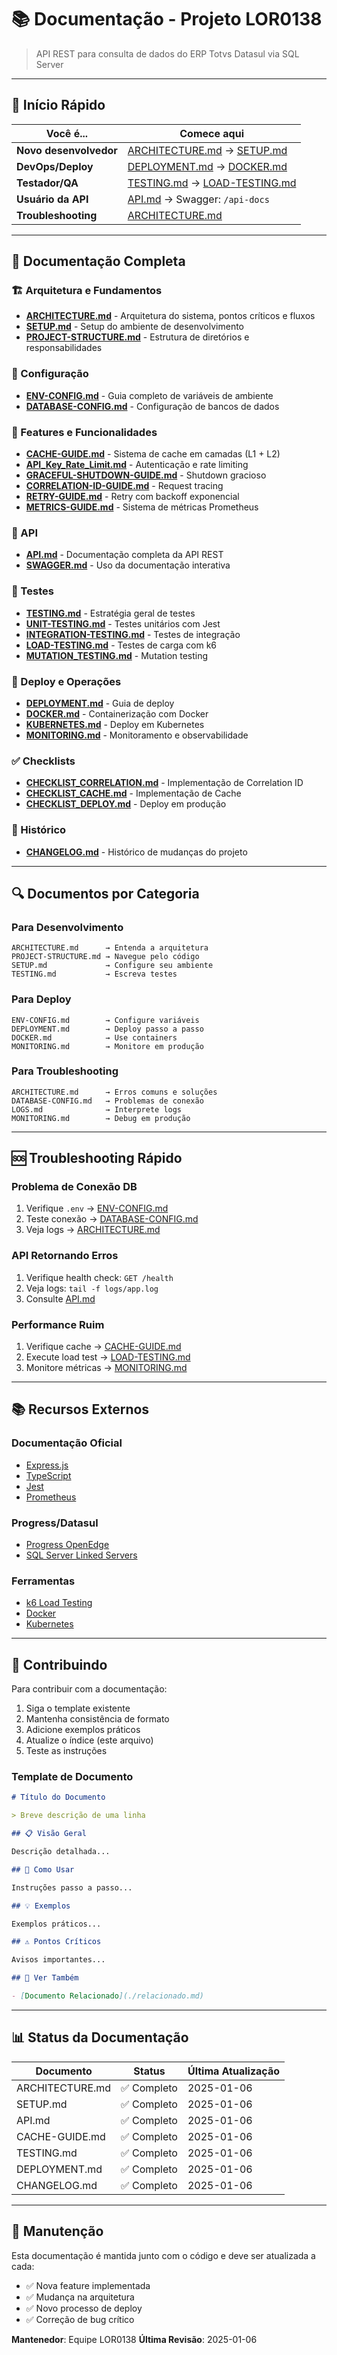 # 📚 Documentação - Projeto LOR0138

> API REST para consulta de dados do ERP Totvs Datasul via SQL Server

---

## 🎯 Início Rápido

| Você é... | Comece aqui |
|-----------|-------------|
| **Novo desenvolvedor** | [ARCHITECTURE.md](./ARCHITECTURE.md) → [SETUP.md](./SETUP.md) |
| **DevOps/Deploy** | [DEPLOYMENT.md](./DEPLOYMENT.md) → [DOCKER.md](./DOCKER.md) |
| **Testador/QA** | [TESTING.md](./TESTING.md) → [LOAD-TESTING.md](./LOAD-TESTING.md) |
| **Usuário da API** | [API.md](./API.md) → Swagger: `/api-docs` |
| **Troubleshooting** | [ARCHITECTURE.md](./ARCHITECTURE.md#-erros-comuns) |

---

## 📖 Documentação Completa

### 🏗️ Arquitetura e Fundamentos

- **[ARCHITECTURE.md](./ARCHITECTURE.md)** - Arquitetura do sistema, pontos críticos e fluxos
- **[SETUP.md](./SETUP.md)** - Setup do ambiente de desenvolvimento
- **[PROJECT-STRUCTURE.md](./PROJECT-STRUCTURE.md)** - Estrutura de diretórios e responsabilidades

### 🔧 Configuração

- **[ENV-CONFIG.md](./ENV-CONFIG.md)** - Guia completo de variáveis de ambiente
- **[DATABASE-CONFIG.md](./DATABASE-CONFIG.md)** - Configuração de bancos de dados

### 🚀 Features e Funcionalidades

- **[CACHE-GUIDE.md](./CACHE-GUIDE.md)** - Sistema de cache em camadas (L1 + L2)
- **[API_Key_Rate_Limit.md](./API_Key_Rate_Limit.md)** - Autenticação e rate limiting
- **[GRACEFUL-SHUTDOWN-GUIDE.md](./GRACEFUL-SHUTDOWN-GUIDE.md)** - Shutdown gracioso
- **[CORRELATION-ID-GUIDE.md](./CORRELATION-ID-GUIDE.md)** - Request tracing
- **[RETRY-GUIDE.md](./RETRY-GUIDE.md)** - Retry com backoff exponencial
- **[METRICS-GUIDE.md](./METRICS-GUIDE.md)** - Sistema de métricas Prometheus

### 📡 API

- **[API.md](./API.md)** - Documentação completa da API REST
- **[SWAGGER.md](./SWAGGER.md)** - Uso da documentação interativa

### 🧪 Testes

- **[TESTING.md](./TESTING.md)** - Estratégia geral de testes
- **[UNIT-TESTING.md](./UNIT-TESTING.md)** - Testes unitários com Jest
- **[INTEGRATION-TESTING.md](./INTEGRATION-TESTING.md)** - Testes de integração
- **[LOAD-TESTING.md](./LOAD-TESTING.md)** - Testes de carga com k6
- **[MUTATION_TESTING.md](./MUTATION_TESTING.md)** - Mutation testing

### 🚢 Deploy e Operações

- **[DEPLOYMENT.md](./DEPLOYMENT.md)** - Guia de deploy
- **[DOCKER.md](./DOCKER.md)** - Containerização com Docker
- **[KUBERNETES.md](./KUBERNETES.md)** - Deploy em Kubernetes
- **[MONITORING.md](./MONITORING.md)** - Monitoramento e observabilidade

### ✅ Checklists

- **[CHECKLIST_CORRELATION.md](./CHECKLIST_CORRELATION.md)** - Implementação de Correlation ID
- **[CHECKLIST_CACHE.md](./CHECKLIST_CACHE.md)** - Implementação de Cache
- **[CHECKLIST_DEPLOY.md](./CHECKLIST_DEPLOY.md)** - Deploy em produção

### 📝 Histórico

- **[CHANGELOG.md](./CHANGELOG.md)** - Histórico de mudanças do projeto

---

## 🔍 Documentos por Categoria

### Para Desenvolvimento

```
ARCHITECTURE.md      → Entenda a arquitetura
PROJECT-STRUCTURE.md → Navegue pelo código
SETUP.md             → Configure seu ambiente
TESTING.md           → Escreva testes
```

### Para Deploy

```
ENV-CONFIG.md        → Configure variáveis
DEPLOYMENT.md        → Deploy passo a passo
DOCKER.md            → Use containers
MONITORING.md        → Monitore em produção
```

### Para Troubleshooting

```
ARCHITECTURE.md      → Erros comuns e soluções
DATABASE-CONFIG.md   → Problemas de conexão
LOGS.md              → Interprete logs
MONITORING.md        → Debug em produção
```

---

## 🆘 Troubleshooting Rápido

### Problema de Conexão DB

1. Verifique `.env` → [ENV-CONFIG.md](./ENV-CONFIG.md)
2. Teste conexão → [DATABASE-CONFIG.md](./DATABASE-CONFIG.md)
3. Veja logs → [ARCHITECTURE.md](./ARCHITECTURE.md#-logging)

### API Retornando Erros

1. Verifique health check: `GET /health`
2. Veja logs: `tail -f logs/app.log`
3. Consulte [API.md](./API.md#-erros-comuns)

### Performance Ruim

1. Verifique cache → [CACHE-GUIDE.md](./CACHE-GUIDE.md)
2. Execute load test → [LOAD-TESTING.md](./LOAD-TESTING.md)
3. Monitore métricas → [MONITORING.md](./MONITORING.md)

---

## 📚 Recursos Externos

### Documentação Oficial

- [Express.js](https://expressjs.com/)
- [TypeScript](https://www.typescriptlang.org/docs/)
- [Jest](https://jestjs.io/docs/getting-started)
- [Prometheus](https://prometheus.io/docs/introduction/overview/)

### Progress/Datasul

- [Progress OpenEdge](https://docs.progress.com/bundle/openedge-117)
- [SQL Server Linked Servers](https://learn.microsoft.com/en-us/sql/relational-databases/linked-servers/)

### Ferramentas

- [k6 Load Testing](https://k6.io/docs/)
- [Docker](https://docs.docker.com/)
- [Kubernetes](https://kubernetes.io/docs/)

---

## 🤝 Contribuindo

Para contribuir com a documentação:

1. Siga o template existente
2. Mantenha consistência de formato
3. Adicione exemplos práticos
4. Atualize o índice (este arquivo)
5. Teste as instruções

### Template de Documento

```markdown
# Título do Documento

> Breve descrição de uma linha

## 📋 Visão Geral

Descrição detalhada...

## 🎯 Como Usar

Instruções passo a passo...

## 💡 Exemplos

Exemplos práticos...

## ⚠️ Pontos Críticos

Avisos importantes...

## 🔗 Ver Também

- [Documento Relacionado](./relacionado.md)
```

---

## 📊 Status da Documentação

| Documento | Status | Última Atualização |
|-----------|--------|-------------------|
| ARCHITECTURE.md | ✅ Completo | 2025-01-06 |
| SETUP.md | ✅ Completo | 2025-01-06 |
| API.md | ✅ Completo | 2025-01-06 |
| CACHE-GUIDE.md | ✅ Completo | 2025-01-06 |
| TESTING.md | ✅ Completo | 2025-01-06 |
| DEPLOYMENT.md | ✅ Completo | 2025-01-06 |
| CHANGELOG.md | ✅ Completo | 2025-01-06 |

---

## 🔄 Manutenção

Esta documentação é mantida junto com o código e deve ser atualizada a cada:

- ✅ Nova feature implementada
- ✅ Mudança na arquitetura
- ✅ Novo processo de deploy
- ✅ Correção de bug crítico

**Mantenedor**: Equipe LOR0138
**Última Revisão**: 2025-01-06